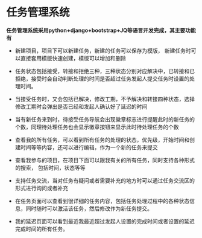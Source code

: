 # 任务管理系统

**任务管理系统采用python+django+bootstrap+JQ等语言开发完成，其主要功能有**

+ 新建项目，项目下可以新建任务，新建的任务可以保存为模版， 新建任务时可以直接套用模版快速创建，模版可以增加和删除

+ 任务状态包括接受，转接和拒绝三种，三种状态分别对应解决中，已转接和已拒绝，接受时会自动判断处理的时间是否超过任务发起人提交任务时设置的处理时间。

+ 当接受任务时，又会包括已解决，修改工期，不予解决和转接四种状态，选择修改工期时会弹出是否已经和发起人确认好了延迟的时间

+ 当有新任务来到时，待接受任务导航会出现徽章标志进行提醒此时的新任务的个数，同理待处理任务也会显示徽章按钮来显示此时待处理任务的个数

+ 查看我的所有任务，可以看到所有任务的处理的状态，优先级，开始时间和创建时间等等内容，还可以进行编辑，作为一个新的任务来提交

+ 查看我参与的项目，在项目下面可以跟我有关的所有任务，同时支持各种形式的搜索， 包括时间，状态等等

+ 支持任务交流，当对任务有疑问或者需要补充的地方时可以通过任务交流区的形式进行询问或者补充

+ 在任务页面可以查看到很详细的任务内容，包括任务处理过程中的各种状态信息，同时随时可以激活该任务，然后修改作为新任务提交。

+ 我的延迟页面可以看到最近我最近超过发起人设置的完成时间或者设置的延迟完成时间的所有任务。

